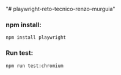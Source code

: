 "# playwright-reto-tecnico-renzo-murguia" 

### npm install:

```
npm install playwright
```

### Run test:

```
npm run test:chromium
```